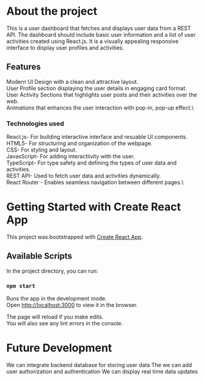# About the project

This is a user dashboard that fetches and displays user data from a REST API. The dashboard should include basic user information and a list of user activities created using React.js. It is a visually appealing responsive  interface to display user profiles and activities.

## Features

Modern UI Design with a clean and attractive layout.\
User Profile section displaying the user details in engaging card format.\
User Activity Sections that highlights user posts and their activities over the web.\
Animations that enhances the user interaction with pop-in, pop-up effect.\

### Technologies used
React.js- For building interactive interface and resuable UI components.\
HTML5- For structuring and organization of the webpage.\
CSS- For styling and layout.\
JavasScript- For adding interactiivity with the user.\
TypeScript- For type safety and defining the types of user data and activities.\
REST API-  Used to fetch user data and activities dynamically.\
React Router - Enables seamless navigation between different pages.\

# Getting Started with Create React App

This project was bootstrapped with [Create React App](https://github.com/facebook/create-react-app).

## Available Scripts

In the project directory, you can run:

### `npm start`

Runs the app in the development mode.\
Open [http://localhost:3000](http://localhost:3000) to view it in the browser.

The page will reload if you make edits.\
You will also see any lint errors in the console.

# Future Development
We can integrate backend database for storing user data
The we can add user authorization and authentication
We can display real time data updates
